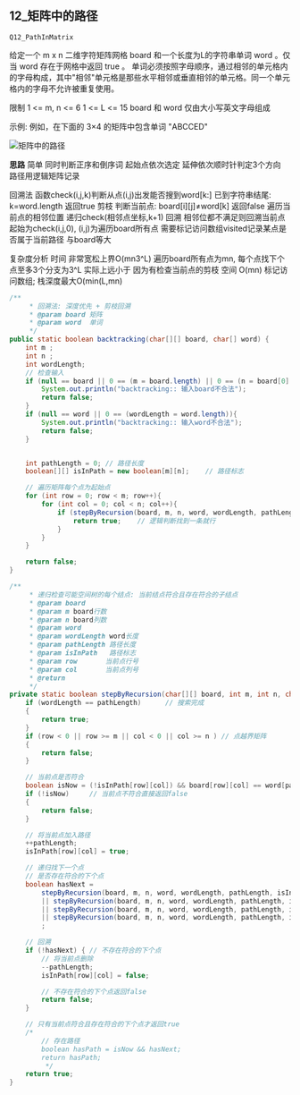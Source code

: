 ## 12_矩阵中的路径

`Q12_PathInMatrix`

给定一个 m x n 二维字符矩阵网格 board 和一个长度为L的字符串单词 word 。仅当 word 存在于网格中返回 true 。
单词必须按照字母顺序，通过相邻的单元格内的字母构成，其中"相邻"单元格是那些水平相邻或垂直相邻的单元格。同一个单元格内的字母不允许被重复使用。

限制
1 <= m, n <= 6
1 <= L <= 15
board 和 word 仅由大小写英文字母组成

示例:
例如，在下面的 3×4 的矩阵中包含单词 "ABCCED"

![矩阵中的路径](images/%E7%9F%A9%E9%98%B5%E4%B8%AD%E7%9A%84%E8%B7%AF%E5%BE%84.jpg)


**思路**
简单
同时判断正序和倒序词
起始点依次选定 延伸依次顺时针判定3个方向 路径用逻辑矩阵记录

回溯法
函数check(i,j,k)判断从点(i,j)出发能否搜到word[k:]
	已到字符串结尾: k=word.length 返回true
	剪枝 判断当前点: board[i][j]≠word[k] 返回false
	遍历当前点的相邻位置 递归check(相邻点坐标,k+1) 
		回溯 相邻位都不满足则回溯当前点
起始为check(i,j,0), (i,j)为遍历board所有点
需要标记访问数组visited记录某点是否属于当前路径 与board等大

复杂度分析
时间 非常宽松上界O(mn3^L)
	遍历board所有点为mn, 每个点找下个点至多3个分支为3^L
	实际上远小于 因为有检查当前点的剪枝
空间 O(mn) 标记访问数组; 栈深度最大O(min(L,mn)

```java
/**
     * 回溯法: 深度优先 + 剪枝回溯
     * @param board 矩阵
     * @param word  单词
     */
public static boolean backtracking(char[][] board, char[] word) {
    int m ;
    int n ;
    int wordLength;
    // 检查输入
    if (null == board || 0 == (m = board.length) || 0 == (n = board[0].length)){
        System.out.println("backtracking:: 输入board不合法");
        return false;
    }
    if (null == word || 0 == (wordLength = word.length)){
        System.out.println("backtracking:: 输入word不合法");
        return false;
    }


    int pathLength = 0; // 路径长度
    boolean[][] isInPath = new boolean[m][n];    // 路径标志

    // 遍历矩阵每个点为起始点
    for (int row = 0; row < m; row++){
        for (int col = 0; col < n; col++){
            if (stepByRecursion(board, m, n, word, wordLength, pathLength, isInPath, row, col)) {
                return true;    // 逻辑判断找到一条就行
            }
        }
    }

    return false;
}

/**
     * 递归检查可能空间树的每个结点: 当前结点符合且存在符合的子结点
     * @param board
     * @param m board行数
     * @param n board列数
     * @param word
     * @param wordLength word长度
     * @param pathLength 路径长度
     * @param isInPath   路径标志
     * @param row       当前点行号
     * @param col       当前点列号
     * @return
     */
private static boolean stepByRecursion(char[][] board, int m, int n, char[] word, int wordLength, int pathLength, boolean[][] isInPath, int row, int col){
    if (wordLength == pathLength)      // 搜索完成
    {
        return true;
    }
    if (row < 0 || row >= m || col < 0 || col >= n ) // 点越界矩阵
    {
        return false;
    }

    // 当前点是否符合
    boolean isNow = (!isInPath[row][col]) && board[row][col] == word[pathLength];  // 未经历过 且 单字符相同
    if (!isNow)     // 当前点不符合直接返回false
    {
        return false;
    }

    // 将当前点加入路径
    ++pathLength;
    isInPath[row][col] = true;

    // 递归找下一个点
    // 是否存在符合的下个点
    boolean hasNext =
        stepByRecursion(board, m, n, word, wordLength, pathLength, isInPath, row - 1, col)       // 上
        || stepByRecursion(board, m, n, word, wordLength, pathLength, isInPath, row + 1, col)    // 下
        || stepByRecursion(board, m, n, word, wordLength, pathLength, isInPath, row, col - 1)     // 左
        || stepByRecursion(board, m, n, word, wordLength, pathLength, isInPath, row, col + 1)     // 右
        ;

    // 回溯
    if (!hasNext) { // 不存在符合的下个点
        // 将当前点删除
        --pathLength;
        isInPath[row][col] = false;

        // 不存在符合的下个点返回false
        return false;
    }

    // 只有当前点符合且存在符合的下个点才返回true
    /*
        // 存在路径
        boolean hasPath = isNow && hasNext;
        return hasPath;
         */
    return true;
}
```